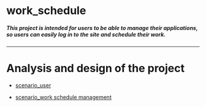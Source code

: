 # work_schedule
##### This project is intended for users to be able to manage their applications, so users can easily log in to the site and schedule their work. 
---
# Analysis and design of the project
* [scenario_user][1]
* [scenario_work schedule management ][2]


  [1]: https://github.com/alikalantaripor/work_schedule/tree/master/Senario
  [2]: https://github.com/alikalantaripor/work_schedule/tree/master/Senario
